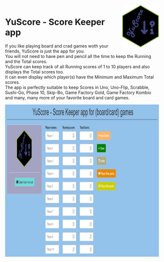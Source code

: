 <img src="www/YuScore-logo.png" align="right" width=120 height=139 alt="" />

# YuScore - Score Keeper app
If you like playing board and crad games woth your friends, YuScore is just the app for you.\
You will not need to have pen and pencil all the time to keep the Running and the Total scores.\
YuScore can keep track of all Running scores of 1 to 10 players and also displays the Total scores too.\
It can even display which player(s) have the Minimum and Maximum Total scores.\
The app is perfectly suitable to keep Scores in Uno, Uno-Flip, Scrabble, Sushi-Go, Phase 10, Skip-Bo, Game Factory Gold, Game Factory Kombio and many, many more of your favorite board and card games.

<img src="user_interface.png" align="center" width=100% height=500 alt="" />

